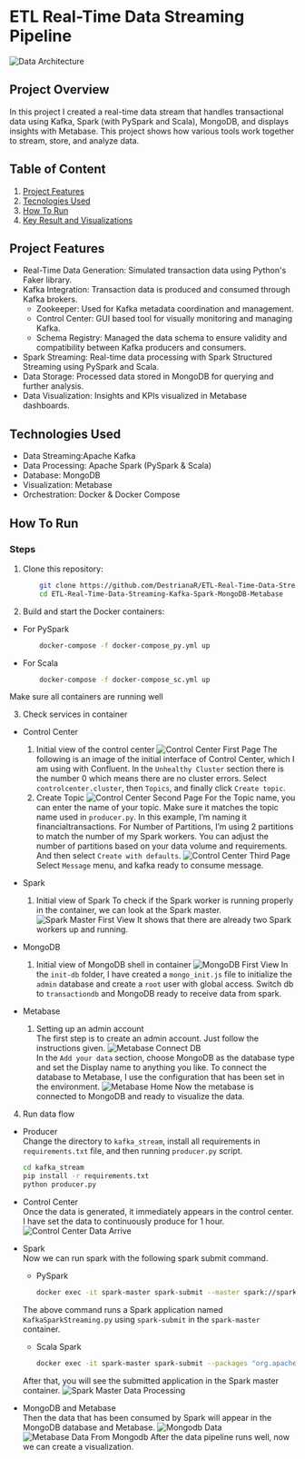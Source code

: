 # ETL Real-Time Data Streaming Pipeline

![Data Architecture](/image/Data_Architecture.jpg)

## Project Overview
In this project I created a real-time data stream that handles transactional data using Kafka, Spark (with PySpark and Scala), MongoDB, and displays insights with Metabase. This project shows how various tools work together to stream, store, and analyze data.

## Table of Content
1. [Project Features](#ProjectFeatures)
2. [Tecnologies Used](#TecnologiesUsed)
3. [How To Run](#HowToRun)
4. [Key Result and Visualizations](#KeyResultandVisualizations)

## Project Features
- Real-Time Data Generation: Simulated transaction data using Python's Faker library.
- Kafka Integration: Transaction data is produced and consumed through Kafka brokers.
    - Zookeeper: Used for Kafka metadata coordination and management.
    - Control Center: GUI based tool for visually monitoring and managing Kafka.
    - Schema Registry: Managed the data schema to ensure validity and compatibility between Kafka producers and consumers.
- Spark Streaming: Real-time data processing with Spark Structured Streaming using PySpark and Scala.
- Data Storage: Processed data stored in MongoDB for querying and further analysis.
- Data Visualization: Insights and KPIs visualized in Metabase dashboards.

## Technologies Used
- Data Streaming:Apache Kafka
- Data Processing: Apache Spark (PySpark & Scala)
- Database: MongoDB
- Visualization: Metabase
- Orchestration: Docker & Docker Compose 

## How To Run
### Steps
1. Clone this repository:
    ```bash
        git clone https://github.com/DestrianaR/ETL-Real-Time-Data-Streaming-Kafka-Spark-MongoDB-Metabase.git
        cd ETL-Real-Time-Data-Streaming-Kafka-Spark-MongoDB-Metabase
    ```
2. Build and start the Docker containers:
- For PySpark
    ```bash
        docker-compose -f docker-compose_py.yml up
    ```
- For Scala
    ```bash
        docker-compose -f docker-compose_sc.yml up
    ```
Make sure all containers are running well

3. Check services in container
- Control Center
    1. Initial view of the control center
    ![Control Center First Page](/image/Control_Center_First_Page.png)
    The following is an image of the initial interface of Control Center, which I am using with Confluent. In the `Unhealthy Cluster` section there is the number 0 which means there are no cluster errors. Select `controlcenter.cluster`, then `Topics`, and finally click `Create topic`.
    2. Create Topic
    ![Control Center Second Page](/image/Control_Center_Second_Page.png)
    For the Topic name, you can enter the name of your topic. Make sure it matches the topic name used in `producer.py`. In this example, I’m naming it financialtransactions. For Number of Partitions, I’m using 2 partitions to match the number of my Spark workers. You can adjust the number of partitions based on your data volume and requirements. And then select `Create with defaults`.
    ![Control Center Third Page](/image/Control_Center_Third_Page.png)
    Select `Message` menu, and kafka ready to consume message.

- Spark
    1. Initial view of Spark
    To check if the Spark worker is running properly in the container, we can look at the Spark master.
    ![Spark Master First View](/image/Spark_Master_First_View.png)
    It shows that there are already two Spark workers up and running.

- MongoDB
    1. Initial view of MongoDB shell in container
    ![MongoDB First View](/image/MongoDB_First_View.png)
    In the `init-db` folder, I have created a `mongo_init.js` file to initialize the `admin` database and create a `root` user with global access. Switch db to `transactiondb` and MongoDB ready to receive data from spark.

- Metabase
    1. Setting up an admin account<br>
    The first step is to create an admin account. Just follow the instructions given.
    ![Metabase Connect DB](/image/Metabase_Connect_DB.png)<br>
    In the `Add your data` section, choose MongoDB as the database type and set the Display name to anything you like. To connect the database to Metabase, I use the configuration that has been set in the environment.
    ![Metabase Home](/image/Metabase_Home.png)
    Now the metabase is connected to MongoDB and ready to visualize the data.

4. Run data flow
- Producer<br>
    Change the directory to `kafka_stream`, install all requirements in `requirements.txt` file, and then running `producer.py` script.
    ```bash
    cd kafka_stream
    pip install -r requirements.txt
    python producer.py
    ```

- Control Center<br>
    Once the data is generated, it immediately appears in the control center. I have set the data to continuously produce for 1 hour.
    ![Control Center Data Arrive](/image/Control_Center_Data_Arrive.png)

- Spark<br>
    Now we can run spark with the following spark submit command.
    - PySpark
        ```bash
        docker exec -it spark-master spark-submit --master spark://spark-master:7077 --packages org.apache.spark:spark-sql-kafka-0-10_2.12:3.5.1,org.mongodb.spark:mongo-spark-connector_2.12:10.3.0 KafkaSparkStreaming.py
        ```
    The above command runs a Spark application named `KafkaSparkStreaming.py` using `spark-submit` in the `spark-master` container.
    - Scala Spark
        ```bash
        docker exec -it spark-master spark-submit --packages "org.apache.spark:spark-sql-kafka-0-10_2.12:3.5.1","org.mongodb.spark:mongo-spark-connector_2.12:10.3.0" --master "spark://spark-master:7077" --class KafkaSparkStreaming --conf spark.jars.ivy=/opt/bitnami/spark/ivy ivy/kafkatomongodb_2.12-1.0.jar
        ```
    After that, you will see the submitted application in the Spark master container.
    ![Spark Master Data Processing](/image/Spark_Master_Data_Processing.png)

- MongoDB and Metabase<br>
    Then the data that has been consumed by Spark will appear in the MongoDB database and Metabase.
    ![Mongodb Data](/image/Mongodb_Data.png)
    ![Metabase Data From Mongodb](/image/Metabase_Data_From_Mongodb.png)
    After the data pipeline runs well, now we can create a visualization.



